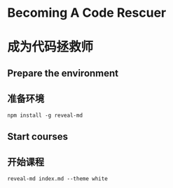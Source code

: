 # Becoming A Code Rescuer
# 成为代码拯救师

## Prepare the environment
## 准备环境

```
npm install -g reveal-md
```

## Start courses
## 开始课程

```
reveal-md index.md --theme white
```
